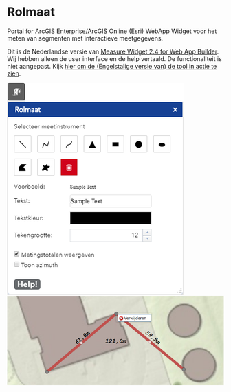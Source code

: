 # Rolmaat
Portal for ArcGIS Enterprise/ArcGIS Online (Esri) WebApp Widget voor het meten van segmenten met interactieve meetgegevens.

Dit is de Nederlandse versie van [Measure Widget 2.4 for Web App Builder](https://community.esri.com/docs/DOC-3209-measure-widget-21-for-web-app-builder). Wij hebben alleen de user interface en de help vertaald. De functionaliteit is niet aangepast. Kijk [hier om de (Engelstalige versie van) de tool in actie te zien](https://gis.yakimawa.gov/measure/).

![alt text](help/nl/rolmaatwidget.png "Rolmaat Widget")
![alt text](help/nl/bewerken3.png "Meetgegevens in de kaart")
